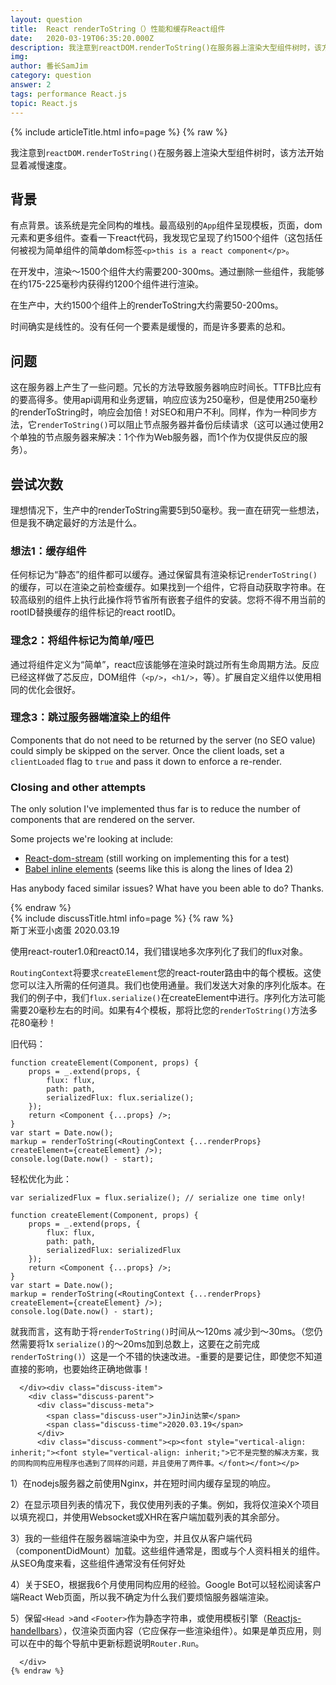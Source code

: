 ```yaml
---
layout: question
title:  React renderToString（）性能和缓存React组件
date:   2020-03-19T06:35:20.000Z
description: 我注意到reactDOM.renderToString()在服务器上渲染大型组件树时，该方法开始显着减慢速度。背景有点背景。该系统是完全同构的堆栈...
img: 
author: 番长SamJim
category: question
answer: 2
tags: performance React.js
topic: React.js
---
```

<div class="article-root">
  <div class="article">
    {% include articleTitle.html info=page %}
    {% raw %}
    <div class="article-content"><p><font style="vertical-align: inherit;"><font style="vertical-align: inherit;">我注意到</font></font><code>reactDOM.renderToString()</code><font style="vertical-align: inherit;"><font style="vertical-align: inherit;">在服务器上渲染大型组件树时</font><font style="vertical-align: inherit;">，该</font><font style="vertical-align: inherit;">方法开始显着减慢速度。</font></font></p>

<h2><font style="vertical-align: inherit;"><font style="vertical-align: inherit;">背景</font></font></h2>

<p><font style="vertical-align: inherit;"><font style="vertical-align: inherit;">有点背景。</font><font style="vertical-align: inherit;">该系统是完全同构的堆栈。</font><font style="vertical-align: inherit;">最高级别的</font></font><code>App</code><font style="vertical-align: inherit;"><font style="vertical-align: inherit;">组件呈现模板，页面，dom元素和更多组件。</font><font style="vertical-align: inherit;">查看一下react代码，我发现它呈现了约1500个组件（这包括任何被视为简单组件的简单dom标签</font></font><code>&lt;p&gt;this is a react component&lt;/p&gt;</code><font style="vertical-align: inherit;"><font style="vertical-align: inherit;">。</font></font></p>

<p><font style="vertical-align: inherit;"><font style="vertical-align: inherit;">在开发中，渲染〜1500个组件大约需要200-300ms。</font><font style="vertical-align: inherit;">通过删除一些组件，我能够在约175-225毫秒内获得约1200个组件进行渲染。</font></font></p>

<p><font style="vertical-align: inherit;"><font style="vertical-align: inherit;">在生产中，大约1500个组件上的renderToString大约需要50-200ms。</font></font></p>

<p><font style="vertical-align: inherit;"><font style="vertical-align: inherit;">时间确实是线性的。</font><font style="vertical-align: inherit;">没有任何一个要素是缓慢的，而是许多要素的总和。</font></font></p>

<h2><font style="vertical-align: inherit;"><font style="vertical-align: inherit;">问题</font></font></h2>

<p><font style="vertical-align: inherit;"><font style="vertical-align: inherit;">这在服务器上产生了一些问题。</font><font style="vertical-align: inherit;">冗长的方法导致服务器响应时间长。</font><font style="vertical-align: inherit;">TTFB比应有的要高得多。</font><font style="vertical-align: inherit;">使用api调用和业务逻辑，响应应该为250毫秒，但是使用250毫秒的renderToString时，响应会加倍！</font><font style="vertical-align: inherit;">对SEO和用户不利。</font><font style="vertical-align: inherit;">同样，作为一种同步方法，它</font></font><code>renderToString()</code><font style="vertical-align: inherit;"><font style="vertical-align: inherit;">可以阻止节点服务器并备份后续请求（这可以通过使用2个单独的节点服务器来解决：1个作为Web服务器，而1个作为仅提供反应的服务）。</font></font></p>

<h2><font style="vertical-align: inherit;"><font style="vertical-align: inherit;">尝试次数</font></font></h2>

<p><font style="vertical-align: inherit;"><font style="vertical-align: inherit;">理想情况下，生产中的renderToString需要5到50毫秒。</font><font style="vertical-align: inherit;">我一直在研究一些想法，但是我不确定最好的方法是什么。</font></font></p>

<h3><font style="vertical-align: inherit;"><font style="vertical-align: inherit;">想法1：缓存组件</font></font></h3>

<p><font style="vertical-align: inherit;"><font style="vertical-align: inherit;">任何标记为“静态”的组件都可以缓存。</font><font style="vertical-align: inherit;">通过保留具有渲染标记</font></font><code>renderToString()</code><font style="vertical-align: inherit;"><font style="vertical-align: inherit;">的缓存</font><font style="vertical-align: inherit;">，</font><font style="vertical-align: inherit;">可以在渲染之前检查缓存。</font><font style="vertical-align: inherit;">如果找到一个组件，它将自动获取字符串。</font><font style="vertical-align: inherit;">在较高级别的组件上执行此操作将节省所有嵌套子组件的安装。</font><font style="vertical-align: inherit;">您将不得不用当前的rootID替换缓存的组件标记的react rootID。</font></font></p>

<h3><font style="vertical-align: inherit;"><font style="vertical-align: inherit;">理念2：将组件标记为简单/哑巴</font></font></h3>

<p><font style="vertical-align: inherit;"><font style="vertical-align: inherit;">通过将组件定义为“简单”，react应该能够在渲染时跳过所有生命周期方法。</font><font style="vertical-align: inherit;">反应已经这样做了芯反应，DOM组件（</font></font><code>&lt;p/&gt;</code><font style="vertical-align: inherit;"><font style="vertical-align: inherit;">，</font></font><code>&lt;h1/&gt;</code><font style="vertical-align: inherit;"><font style="vertical-align: inherit;">，等）。</font><font style="vertical-align: inherit;">扩展自定义组件以使用相同的优化会很好。</font></font></p>

<h3><font style="vertical-align: inherit;"><font style="vertical-align: inherit;">理念3：跳过服务器端渲染上的组件</font></font></h3>

<p>Components that do not need to be returned by the server (no SEO value) could simply be skipped on the server. Once the client loads, set a <code>clientLoaded</code> flag to <code>true</code> and pass it down to enforce a re-render.</p>

<h3>Closing and other attempts</h3>

<p>The only solution I've implemented thus far is to reduce the number of components that are rendered on the server. </p>

<p>Some projects we're looking at include:</p>

<ul>
<li><a href="https://github.com/aickin/react-dom-stream" rel="nofollow noreferrer">React-dom-stream</a>  (still working on implementing this for a test)</li>
<li><a href="https://babeljs.io/docs/plugins/transform-react-inline-elements/" rel="nofollow noreferrer">Babel inline elements</a>  (seems like this is along the lines of Idea 2)</li>
</ul>

<p>Has anybody faced similar issues? What have you been able to do?
Thanks.</p></div>
    {% endraw %}
  </div>

  <div class="discuss-wrapper">
    {% include discussTitle.html info=page %}
    {% raw %}
    <div class="discuss-item">
        <div class="discuss-parent">
          <div class="discuss-meta">
            <span class="discuss-user">斯丁米亚小卤蛋</span>
            <span class="discuss-time">2020.03.19</span>
          </div>
          <div class="discuss-comment"><p><font style="vertical-align: inherit;"><font style="vertical-align: inherit;">使用react-router1.0和react0.14，我们错误地多次序列化了我们的flux对象。</font></font></p>

<p><code>RoutingContext</code><font style="vertical-align: inherit;"><font style="vertical-align: inherit;">将要求</font></font><code>createElement</code><font style="vertical-align: inherit;"><font style="vertical-align: inherit;">您的react-router路由中的每个模板。</font><font style="vertical-align: inherit;">这使您可以注入所需的任何道具。</font><font style="vertical-align: inherit;">我们也使用通量。</font><font style="vertical-align: inherit;">我们发送大对象的序列化版本。</font><font style="vertical-align: inherit;">在我们的例子中，我们</font></font><code>flux.serialize()</code><font style="vertical-align: inherit;"><font style="vertical-align: inherit;">在createElement中进行。</font><font style="vertical-align: inherit;">序列化方法可能需要20毫秒左右的时间。</font><font style="vertical-align: inherit;">如果有4个模板，那将比您的</font></font><code>renderToString()</code><font style="vertical-align: inherit;"><font style="vertical-align: inherit;">方法</font><font style="vertical-align: inherit;">多花80毫秒</font><font style="vertical-align: inherit;">！</font></font></p>

<p><font style="vertical-align: inherit;"><font style="vertical-align: inherit;">旧代码： </font></font></p>

<pre><code>function createElement(Component, props) {<font></font>
    props = _.extend(props, {<font></font>
        flux: flux,<font></font>
        path: path,<font></font>
        serializedFlux: flux.serialize();<font></font>
    });<font></font>
    return &lt;Component {...props} /&gt;;<font></font>
}<font></font>
var start = Date.now();<font></font>
markup = renderToString(&lt;RoutingContext {...renderProps} createElement={createElement} /&gt;);<font></font>
console.log(Date.now() - start);<font></font>
</code></pre>

<p><font style="vertical-align: inherit;"><font style="vertical-align: inherit;">轻松优化为此：</font></font></p>

<pre><code>var serializedFlux = flux.serialize(); // serialize one time only!<font></font>
<font></font>
function createElement(Component, props) {<font></font>
    props = _.extend(props, {<font></font>
        flux: flux,<font></font>
        path: path,<font></font>
        serializedFlux: serializedFlux<font></font>
    });<font></font>
    return &lt;Component {...props} /&gt;;<font></font>
}<font></font>
var start = Date.now();<font></font>
markup = renderToString(&lt;RoutingContext {...renderProps} createElement={createElement} /&gt;);<font></font>
console.log(Date.now() - start);<font></font>
</code></pre>

<p><font style="vertical-align: inherit;"><font style="vertical-align: inherit;">就我而言，这有助于将</font></font><code>renderToString()</code><font style="vertical-align: inherit;"><font style="vertical-align: inherit;">时间从〜120ms </font><font style="vertical-align: inherit;">减少</font><font style="vertical-align: inherit;">到〜30ms。</font><font style="vertical-align: inherit;">（您仍然需要将1x </font></font><code>serialize()</code><font style="vertical-align: inherit;"><font style="vertical-align: inherit;">的〜20ms加到总数上，这要在之前完成</font></font><code>renderToString()</code><font style="vertical-align: inherit;"><font style="vertical-align: inherit;">）这是一个不错的快速改进。</font><font style="vertical-align: inherit;">-重要的是要记住，即使您不知道直接的影响，也要始终正确地做事！</font></font></p></div>
        </div>
        
      </div><div class="discuss-item">
        <div class="discuss-parent">
          <div class="discuss-meta">
            <span class="discuss-user">JinJin达蒙</span>
            <span class="discuss-time">2020.03.19</span>
          </div>
          <div class="discuss-comment"><p><font style="vertical-align: inherit;"><font style="vertical-align: inherit;">它不是完整的解决方案，我的同构同构应用程序也遇到了同样的问题，并且使用了两件事。</font></font></p>

<p><font style="vertical-align: inherit;"><font style="vertical-align: inherit;">1）在nodejs服务器之前使用Nginx，并在短时间内缓存呈现的响应。</font></font></p>

<p><font style="vertical-align: inherit;"><font style="vertical-align: inherit;">2）在显示项目列表的情况下，我仅使用列表的子集。</font><font style="vertical-align: inherit;">例如，我将仅渲染X个项目以填充视口，并使用Websocket或XHR在客户端加载列表的其余部分。</font></font></p>

<p><font style="vertical-align: inherit;"><font style="vertical-align: inherit;">3）我的一些组件在服务器端渲染中为空，并且仅从客户端代码（componentDidMount）加载。</font><font style="vertical-align: inherit;">这些组件通常是，图或与个人资料相关的组件。</font><font style="vertical-align: inherit;">从SEO角度来看，这些组件通常没有任何好处</font></font></p>

<p><font style="vertical-align: inherit;"><font style="vertical-align: inherit;">4）关于SEO，根据我6个月使用同构应用的经验。</font><font style="vertical-align: inherit;">Google Bot可以轻松阅读客户端React Web页面，所以我不确定为什么我们要烦恼服务器端渲染。</font></font></p>

<p><font style="vertical-align: inherit;"><font style="vertical-align: inherit;">5）保留</font></font><code>&lt;Head &gt;</code><font style="vertical-align: inherit;"><font style="vertical-align: inherit;">and </font></font><code>&lt;Footer&gt;</code><font style="vertical-align: inherit;"><font style="vertical-align: inherit;">作为静态字符串，或使用模板引擎（</font></font><a href="https://github.com/stevenvachon/handlebars-react" rel="noreferrer"><font style="vertical-align: inherit;"><font style="vertical-align: inherit;">Reactjs-handellbars</font></font></a><font style="vertical-align: inherit;"><font style="vertical-align: inherit;">），仅渲染页面内容（它应保存一些渲染组件）。</font><font style="vertical-align: inherit;">如果是单页应用，则可以在中的每个导航中更新标题说明</font></font><code>Router.Run</code><font style="vertical-align: inherit;"><font style="vertical-align: inherit;">。</font></font></p></div>
        </div>
        
      </div>
    {% endraw %}
  </div>
<div>
